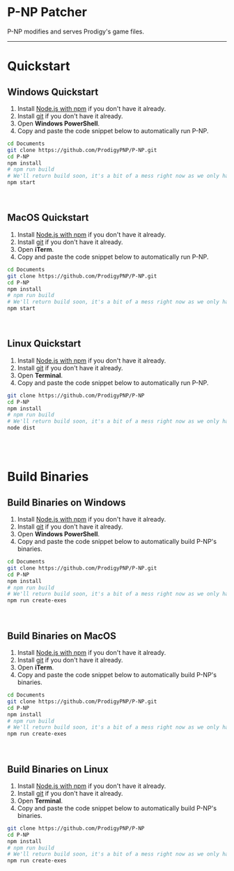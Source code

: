 # P-NP Patcher
P-NP modifies and serves Prodigy's game files.
<br>

------

# Quickstart

## Windows Quickstart

1. Install [Node.js with npm](https://nodejs.org) if you don't have it already.
2. Install [git](https://git-scm.com) if you don't have it already.
3. Open **Windows PowerShell**.
4. Copy and paste the code snippet below to automatically run P-NP.

```sh
cd Documents
git clone https://github.com/ProdigyPNP/P-NP.git
cd P-NP
npm install
# npm run build
# We'll return build soon, it's a bit of a mess right now as we only have the dist.
npm start
```
<br>



## MacOS Quickstart

1. Install [Node.js with npm](https://nodejs.org) if you don't have it already.
2. Install [git](https://git-scm.com) if you don't have it already.
3. Open **iTerm**.
4. Copy and paste the code snippet below to automatically run P-NP.

```sh
cd Documents
git clone https://github.com/ProdigyPNP/P-NP.git
cd P-NP
npm install
# npm run build
# We'll return build soon, it's a bit of a mess right now as we only have the dist.
npm start
```
<br>



## Linux Quickstart

1. Install [Node.js with npm](https://nodejs.org) if you don't have it already.
2. Install [git](https://git-scm.com) if you don't have it already.
3. Open **Terminal**.
4. Copy and paste the code snippet below to automatically run P-NP.

```sh
git clone https://github.com/ProdigyPNP/P-NP
cd P-NP
npm install
# npm run build
# We'll return build soon, it's a bit of a mess right now as we only have the dist.
node dist
```
<br><br>



# Build Binaries

## Build Binaries on Windows

1. Install [Node.js with npm](https://nodejs.org) if you don't have it already.
2. Install [git](https://git-scm.com) if you don't have it already.
3. Open **Windows PowerShell**.
4. Copy and paste the code snippet below to automatically build P-NP's binaries.

```sh
cd Documents
git clone https://github.com/ProdigyPNP/P-NP.git
cd P-NP
npm install
# npm run build
# We'll return build soon, it's a bit of a mess right now as we only have the dist.
npm run create-exes
```
<br>



## Build Binaries on MacOS

1. Install [Node.js with npm](https://nodejs.org) if you don't have it already.
2. Install [git](https://git-scm.com) if you don't have it already.
3. Open **iTerm**.
4. Copy and paste the code snippet below to automatically build P-NP's binaries.

```sh
cd Documents
git clone https://github.com/ProdigyPNP/P-NP.git
cd P-NP
npm install
# npm run build
# We'll return build soon, it's a bit of a mess right now as we only have the dist.
npm run create-exes
```
<br>



## Build Binaries on Linux

1. Install [Node.js with npm](https://nodejs.org) if you don't have it already.
2. Install [git](https://git-scm.com) if you don't have it already.
3. Open **Terminal**.
4. Copy and paste the code snippet below to automatically build P-NP's binaries.

```sh
git clone https://github.com/ProdigyPNP/P-NP
cd P-NP
npm install
# npm run build
# We'll return build soon, it's a bit of a mess right now as we only have the dist.
npm run create-exes
```
<br>
